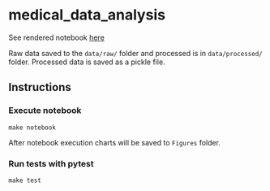 # medical_data_analysis
See rendered notebook [here](https://nbviewer.jupyter.org/github/caheredia/medical_data_analysis/blob/5cc552dfd0f279dda06f13f49c9163a66e488eff/data_exploration.ipynb)

Raw data saved to the `data/raw/` folder and processed is in `data/processed/` folder. Processed data is saved as a pickle file. 

## Instructions 

### Execute notebook 
```shell script
make notebook
```
After notebook execution charts will be saved to `Figures` folder. 

### Run tests with pytest 
```shell script
make test
```

